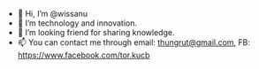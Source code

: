 - 👋 Hi, I’m @wissanu
- 👀 I’m technology and innovation.
- 💞️ I’m looking friend for sharing knowledge.
- 📫 You can contact me through email: thungrut@gmail.com, FB: https://www.facebook.com/tor.kucb
